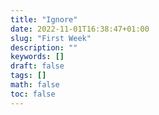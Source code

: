 ```yaml
---
title: "Ignore"
date: 2022-11-01T16:38:47+01:00
slug: "First Week"
description: ""
keywords: []
draft: false
tags: []
math: false
toc: false
---
```


